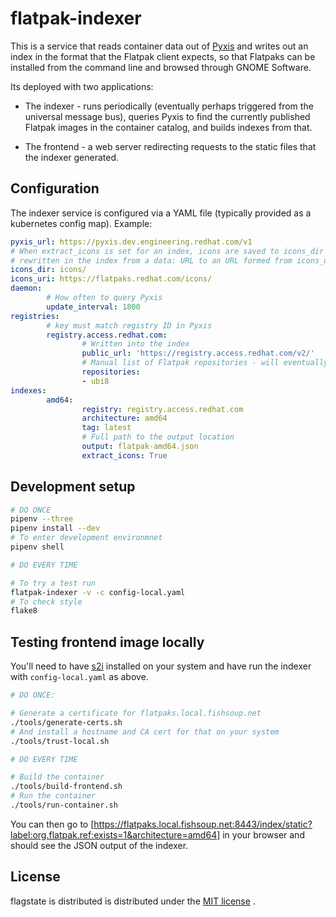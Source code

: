 flatpak-indexer
===============

This is a service that reads container data out of
[Pyxis](https://gitlab.cee.redhat.com/rad/pyxis) and writes out an
index in the format that the Flatpak client expects, so that Flatpaks
can be installed from the command line and browsed through GNOME
Software.

Its deployed with two applications:

 * The indexer - runs periodically (eventually perhaps triggered from the universal
   message bus), queries Pyxis to find the currently published Flatpak images
   in the container catalog, and builds indexes from that.

 * The frontend - a web server redirecting requests to the static files that the
   indexer generated.

Configuration
-------------

The indexer service is configured via a YAML file (typically provided as a kubernetes
config map). Example:

``` yaml
pyxis_url: https://pyxis.dev.engineering.redhat.com/v1
# When extract_icons is set for an index, icons are saved to icons_dir and labels are
# rewritten in the index from a data: URL to an URL formed from icons_uri
icons_dir: icons/
icons_uri: https://flatpaks.redhat.com/icons/
daemon:
        # How often to query Pyxis
        update_interval: 1800
registries:
        # key must match registry ID in Pyxis
        registry.access.redhat.com:
                # Written into the index
                public_url: 'https://registry.access.redhat.com/v2/'
                # Manual list of Flatpak repositories - will eventually extract from Pyxis
                repositories:
                - ubi8
indexes:
        amd64:
                registry: registry.access.redhat.com
                architecture: amd64
                tag: latest
                # Full path to the output location
                output: flatpak-amd64.json
                extract_icons: True
```

Development setup
-----------------

``` sh
# DO ONCE
pipenv --three
pipenv install --dev
# To enter development environmnet
pipenv shell

# DO EVERY TIME

# To try a test run
flatpak-indexer -v -c config-local.yaml
# To check style
flake8
```

Testing frontend image locally
------------------------------

You'll need to have [s2i](https://github.com/openshift/source-to-image) installed on
your system and have run the indexer with `config-local.yaml` as above.

``` sh
# DO ONCE:

# Generate a certificate for flatpaks.local.fishsoup.net
./tools/generate-certs.sh
# And install a hostname and CA cert for that on your system
./tools/trust-local.sh

# DO EVERY TIME

# Build the container
./tools/build-frontend.sh
# Run the container
./tools/run-container.sh
```

You can then go to
[https://flatpaks.local.fishsoup.net:8443/index/static?label:org.flatpak.ref:exists=1&architecture=amd64]
in your browser and should see the JSON output of the indexer.

License
-------
flagstate is distributed is distributed under the [MIT license](LICENSE) .
